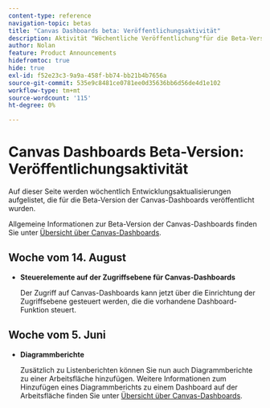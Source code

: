 ```yaml
---
content-type: reference
navigation-topic: betas
title: "Canvas Dashboards beta: Veröffentlichungsaktivität"
description: Aktivität "Wöchentliche Veröffentlichung"für die Beta-Version der Adobe Workfront Canvas-Dashboards
author: Nolan
feature: Product Announcements
hidefromtoc: true
hide: true
exl-id: f52e23c3-9a9a-458f-bb74-bb21b4b7656a
source-git-commit: 535e9c8481ce0781ee0d35636bb6d56de4d1e102
workflow-type: tm+mt
source-wordcount: '115'
ht-degree: 0%

---
```


# Canvas Dashboards Beta-Version: Veröffentlichungsaktivität

Auf dieser Seite werden wöchentlich Entwicklungsaktualisierungen aufgelistet, die für die Beta-Version der Canvas-Dashboards veröffentlicht wurden.

Allgemeine Informationen zur Beta-Version der Canvas-Dashboards finden Sie unter [Übersicht über Canvas-Dashboards](/help/quicksilver/reports-and-dashboards/dashboards/creating-and-managing-dashboards/canvas-dashboards-overview.md).

## Woche vom 14. August

* **Steuerelemente auf der Zugriffsebene für Canvas-Dashboards**

  Der Zugriff auf Canvas-Dashboards kann jetzt über die Einrichtung der Zugriffsebene gesteuert werden, die die vorhandene Dashboard-Funktion steuert.

## Woche vom 5. Juni

* **Diagrammberichte**

  Zusätzlich zu Listenberichten können Sie nun auch Diagrammberichte zu einer Arbeitsfläche hinzufügen. Weitere Informationen zum Hinzufügen eines Diagrammberichts zu einem Dashboard auf der Arbeitsfläche finden Sie unter [Übersicht über Canvas-Dashboards](/help/quicksilver/reports-and-dashboards/dashboards/creating-and-managing-dashboards/canvas-dashboards-overview.md).
